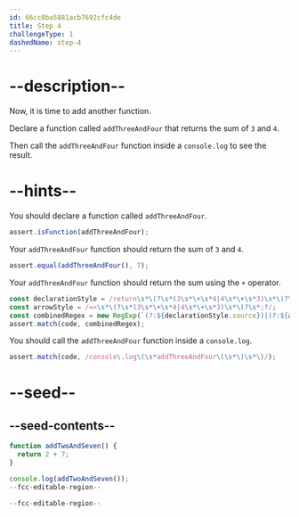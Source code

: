 ```yaml
---
id: 66cc0ba5881acb7692cfc4de
title: Step 4
challengeType: 1
dashedName: step-4
---
```


# --description--

Now, it is time to add another function.

Declare a function called `addThreeAndFour` that returns the sum of `3` and `4`.

Then call the `addThreeAndFour` function inside a `console.log` to see the result.

# --hints--

You should declare a function called `addThreeAndFour`.

```js
assert.isFunction(addThreeAndFour);
```

Your `addThreeAndFour` function should return the sum of `3` and `4`.

```js
assert.equal(addThreeAndFour(), 7);
```

Your `addThreeAndFour` function should return the sum using the `+` operator.

```js
const declarationStyle = /return\s*\(?\s*(3\s*\+\s*4|4\s*\+\s*3)\s*\)?\s*;?/;
const arrowStyle = /=>\s*\(?\s*(3\s*\+\s*4|4\s*\+\s*3)\s*\)?\s*;?/;
const combinedRegex = new RegExp(`(?:${declarationStyle.source})|(?:${arrowStyle.source})`);
assert.match(code, combinedRegex);
```

You should call the `addThreeAndFour` function inside a `console.log`.

```js
assert.match(code, /console\.log\(\s*addThreeAndFour\(\s*\)\s*\)/);
```

# --seed--

## --seed-contents--

```js
function addTwoAndSeven() {
  return 2 + 7;
}

console.log(addTwoAndSeven());
--fcc-editable-region--

--fcc-editable-region--
```
